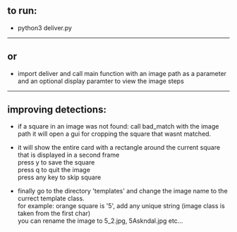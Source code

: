 ## to run: 
 - python3 deliver.py
-------
## or
 - import deliver and call main function with an image path as a parameter and an optional display paramter to view the image steps
-------
## improving detections:

- if a square in an image was not found:
call bad_match with the image path
it will open a gui for cropping the square that wasnt matched.


- it will show the entire card with a rectangle around the current square that is displayed in a second frame\
press y to save the square\
press q to quit the image\
press any key to skip square


- finally go to the directory 'templates' and change the image name to the currect template class.\
for example:
orange square is '5', add any unique string (image class is taken from the first char)\
you can rename the image to 5_2.jpg, 5Askndal.jpg etc...

